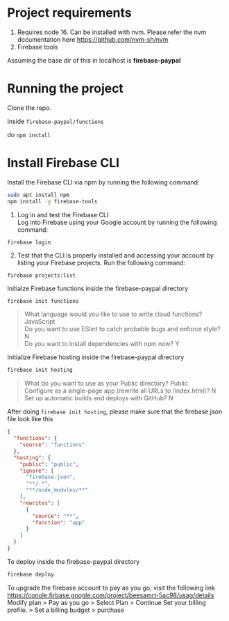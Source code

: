 # Project requirements

1. Requires node 16. Can be installed with nvm. Please refer the nvm documentation here https://github.com/nvm-sh/nvm
2. Firebase tools

Assuming the base dir of this in localhost is **firebase-paypal**

# Running the project

Clone the repo. 

Inside `firebase-paypal/functions`

do `npm install`

# Install Firebase CLI

Install the Firebase CLI via npm by running the following command:

```sh
sudo apt install npm
npm install -g firebase-tools
```

1. Log in and test the Firebase CLI   
Log into Firebase using your Google account by running the following command:

`firebase login`



2. Test that the CLI is properly installed and accessing your account by listing your Firebase projects. Run the following command:

`firebase projects:list`

Initialze Firebase functions inside the firebase-paypal directory

```sh
firebase init functions
```

> What language would you like to use to write cloud functions? JavaScript   
> Do you want to use ESlint to catch probable bugs and enforce style? N     
> Do you want to install dependencies with npm now? Y   


Initialize Firebase hosting inside the firebase-paypal directory

```sh
firebase init hosting 
```

> What do you want to use as your Public directory? Public   
> Configure as a single-page app (rewrite all URLs to /index.html)? N   
> Set up automatic builds and deploys with GitHub? N   

After doing `firebase init hosting`, please make sure that the firebase.json file look like this

```json
{
  "functions": {
    "source": "functions"
  },
  "hosting": {
    "public": "public",
    "ignore": [
      "firebase.json",
      "**/.*",
      "**/node_modules/**"
    ],
    "rewrites": [
      {
        "source": "**",
        "function": "app"
      }
    ]
  }
}
```


To deploy inside the firebase-paypal directory

```sh
firebase deploy
```

To upgrade the firebase account to pay as you go, visit the following link
https://conole.firbase.google.com/project/beesamrt-5ac98/usag/details
Modify plan > Pay as you go > Select Plan > Continue
Set your billing profile. > Set a billing budget > purchase 
